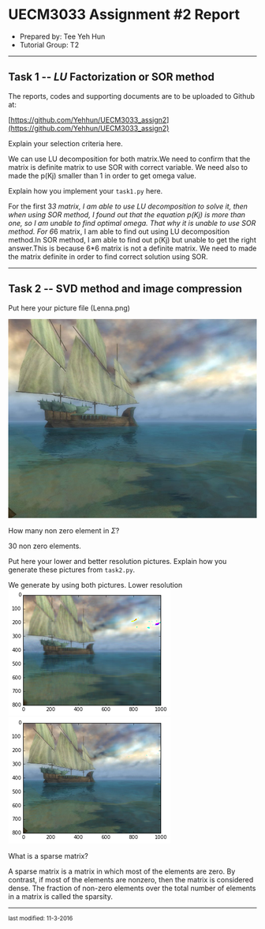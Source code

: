 UECM3033 Assignment #2 Report
========================================================

- Prepared by: Tee Yeh Hun
- Tutorial Group: T2

--------------------------------------------------------

## Task 1 --  $LU$ Factorization or SOR method

The reports, codes and supporting documents are to be uploaded to Github at: 

[https://github.com/Yehhun/UECM3033_assign2](https://github.com/Yehhun/UECM3033_assign2)

Explain your selection criteria here.

We can use LU decomposition for both matrix.We need to confirm that the matrix is definite matrix to use SOR with correct variable.
We need also to made the p(Kj) smaller than 1 in order to get omega value. 

Explain how you implement your `task1.py` here.

For the first 3*3 matrix, I am able to use LU decomposition to solve it, then when using SOR method, I found out that the equation p(Kj) is more than one, so I am unable to find optimal omega. That why it is unable to use SOR method. For 6*6 matrix, I am able to find out using LU decomposition method.In SOR method, I am able to find out p(Kj) but unable to get the right answer.This is because 6*6 matrix is not a definite matrix. We need to made the matrix definite in order to find correct solution using SOR.

---------------------------------------------------------

## Task 2 -- SVD method and image compression

Put here your picture file (Lenna.png)

![2_Picture.png](2_Picture.jpg)

How many non zero element in $\Sigma$?

30 non zero elements.

Put here your lower and better resolution pictures. Explain how you generate
these pictures from `task2.py`.

We generate by using both pictures.
Lower resolution
![lowerresolution.png](lowerresolution.png)
![higherresolution.png](higherresolution.png)

What is a sparse matrix? 

A sparse matrix is a matrix in which most of the elements are zero. By contrast, if most of the elements are nonzero, then the matrix is considered dense. The fraction of non-zero elements over the total number of elements  in a matrix is called the sparsity.

-----------------------------------

<sup>last modified: 11-3-2016 </sup>
